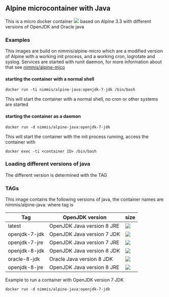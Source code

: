 ## Alpine microcontainer with Java

This is a micro docker container [![](https://badge.imagelayers.io/nimmis/alpine-java:latest.svg)](https://imagelayers.io/?images=nimmis/alpine-java:latest) based on Alpine 3.3 with different versions of OpenJDK and Oracle java

### Examples

This images are build on nimmis/alpine-micro which are a modified version of Alpine with a working 
init process, and a working cron, logrotate  and syslog. Services are started with
runit daemon, for more information about that see [nimmis/alpine-mico](https://registry.hub.docker.com/u/nimmis/alpine-micro/)

#### starting the container with a normal shell

	docker run -ti nimmis/alpine-java:openjdk-7-jdk /bin/bash

This will start the container with a normal shell, no cron or other systems are started

#### starting the container as a daemon

	docker run -d nimmis/alpine-java:openjdk-7-jdk

This will start the container with the init process running, access the container with

	docker exec -ti <container ID> /bin/bash

### Loading different versions of java

The different version is determined with the TAG 

### TAGs

This image contains the following versions of java, the container names are
nimmis/alpine-java:<tag> where tag is

| Tag    | OpenJDK version | size |
| ------ | -------------- | ---- |
| latest |  OpenJDK Java version 8 JRE  | [![](https://badge.imagelayers.io/nimmis/alpine-java:latest.svg)](https://imagelayers.io/?images=nimmis/alpine-java:latest) | 
| openjdk-7-jdk |  OpenJDK Java version 7 JDK  | [![](https://badge.imagelayers.io/nimmis/alpine-java:openjdk-7-jdk.svg)](https://imagelayers.io/?images=nimmis/alpine-java:openjdk-7-jdk) |
| openjdk-7-jre |  OpenJDK Java version 7 JRE  | [![](https://badge.imagelayers.io/nimmis/alpine-java:openjdk-7-jre.svg)](https://imagelayers.io/?images=nimmis/alpine-java:openjdk-7-jre) |
| openjdk-8-jdk |  OpenJDK Java version 8 JDK  | [![](https://badge.imagelayers.io/nimmis/alpine-java:openjdk-8-jdk.svg)](https://imagelayers.io/?images=nimmis/alpine-java:openjdk-8-jdk) |
| oracle-8-jdk |  Oracle Java version 8 JDK  | [![](https://badge.imagelayers.io/nimmis/alpine-java:oracle-8-jdk.svg)](https://imagelayers.io/?images=nimmis/alpine-java:oracle-8-jdk) |
| openjdk-8-jre |  OpenJDK Java version 8 JRE  | [![](https://badge.imagelayers.io/nimmis/alpine-java:openjdk-8-jre.svg)](https://imagelayers.io/?images=nimmis/alpine-java:openjdk-8-jre) |
Example to run a container with OpenJDK version 7 JDK

	docker run -d nimmis/alpine-java:openjdk-7-jdk

